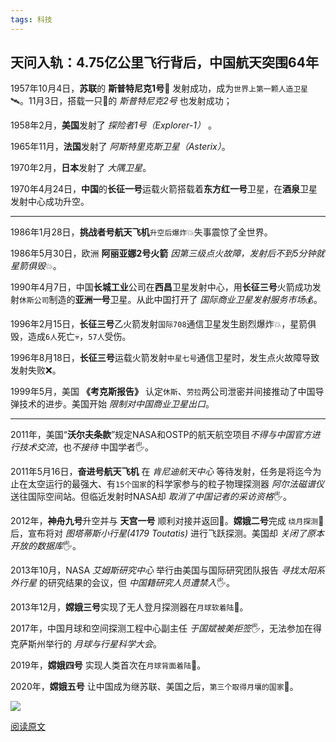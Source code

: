 ```yaml
---
tags: 科技
---
```


## 天问入轨：4.75亿公里飞行背后，中国航天突围64年

1957年10月4日，**苏联**的 **斯普特尼克1号**🚀 发射成功，成为`世界上第一颗人造卫星`🛰️。11月3日，搭载一只🐶的 *斯普特尼克2号* 也发射成功；

1958年2月，**美国**发射了 *探险者1号（Explorer-1）* 。

1965年11月，**法国**发射了 *阿斯特里克斯卫星（Asterix）*。

1970年2月，**日本**发射了 *大隅卫星*。

1970年4月24日，**中国**的**长征一号**运载火箭搭载着**东方红一号**卫星，在**酒泉**卫星发射中心成功升空。

----

1986年1月28日，**挑战者号航天飞机**`升空后爆炸`💥失事震惊了全世界。

1986年5月30日，欧洲 **阿丽亚娜2号火箭** *因第三级点火故障，发射后不到5分钟就星箭俱毁*💥。

1990年4月7日，中国**长城工业**公司在**西昌**卫星发射中心，用**长征三号**火箭成功发射`休斯公司`制造的**亚洲一号**卫星。从此中国打开了 *国际商业卫星发射服务市场*💰。

1996年2月15日，**长征三号**乙火箭发射`国际708`通信卫星发生剧烈爆炸💥，星箭俱毁，造成`6人`死亡💀，`57人`受伤。

1996年8月18日，**长征三号**运载火箭发射`中星七号`通信卫星时，发生点火故障导致发射失败❌。

1999年5月，美国 **《考克斯报告》** 认定`休斯`、`劳拉`两公司泄密并间接推动了中国导弹技术的进步。美国开始 *限制对中国商业卫星出口*。

----

2011年，美国“**沃尔夫条款**”规定NASA和OSTP的航天航空项目*不得与中国官方进行技术交流*，也*不接待* 中国学者🖐️。

2011年5月16日，**奋进号航天飞机** 在 *肯尼迪航天中心* 等待发射，任务是将迄今为止在太空运行的最强大、有`15个国家`的科学家参与的粒子物理探测器 *阿尔法磁谱仪* 送往国际空间站。但临近发射时NASA却 *取消了中国记者的采访资格*🖐️。

2012年，**神舟九号**升空并与 **天宫一号** 顺利对接并返回🎉。**嫦娥二号**完成 `绕月探测`🎉 后，宣布将对 *图塔蒂斯小行星(4179 Toutatis)* 进行飞跃探测。美国却 *关闭了原本开放的数据库*🖐️。

2013年10月，NASA *艾姆斯研究中心* 举行由美国与国际研究团队报告 *寻找太阳系外行星* 的研究结果的会议，但 *中国籍研究人员遭禁入*🖐️。

2013年12月，**嫦娥三号**实现了无人登月探测器在`月球软着陆`🎉。

2017年，中国月球和空间探测工程中心副主任 *于国斌被美拒签*🖐️，无法参加在得克萨斯州举行的 *月球与行星科学大会*。

2019年，**嫦娥四号** 实现人类首次在`月球背面着陆`🎉。

2020年，**嫦娥五号** 让中国成为继苏联、美国之后，`第三个取得月壤的国家`🎉。

![](http://8.134.51.249/DailyRead/assets/images/0215.jpeg)

[阅读原文](https://36kr.com/p/1093554531568131)

